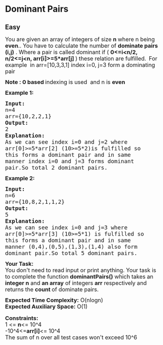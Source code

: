 # Dominant Pairs
## Easy
<div class="problems_problem_content__Xm_eO"><p><span style="font-size:18px">You are given an array of integers of size <strong>n </strong>where n being <strong>even</strong>.. You have to calculate the number of <strong>dominate pairs (i,j)</strong>&nbsp;.&nbsp;Where a pair is called dominant if (&nbsp;<strong>0&lt;=i&lt;n/2, n/2&lt;=j&lt;n, arr[i]&gt;=5*arr[j] </strong>)&nbsp;these&nbsp;relation are&nbsp;fulfilled.</span>&nbsp;<span style="font-size:18px">&nbsp;For example&nbsp;&nbsp;in arr=[10,3,3,1] index i=0, j=3 form a dominating pair<strong><strong> </strong></strong></span></p>

<p><strong><strong><span style="font-size:18px"><strong>Note </strong>: <strong>0</strong> based </span></strong></strong><span style="font-size:18px">indexing is used&nbsp; and n is </span><strong><strong><span style="font-size:18px"><strong>even&nbsp;</strong></span></strong></strong></p>

<p><strong><strong><span style="font-size:18px">Example 1:</span></strong></strong></p>

<pre style="position: relative;"><strong><strong><span style="font-size:18px"><strong>Input:</strong>
</span></strong></strong><span style="font-size:18px">n=4
arr={10,2,2,1}</span><strong><strong><span style="font-size:18px">
<strong>Output:
</strong></span></strong></strong><span style="font-size:18px">2</span><strong><strong><span style="font-size:18px">
<strong>Explanation:</strong>
</span></strong></strong><span style="font-size:18px">As we can see index i=0 and j=2 where
arr[0]&gt;=5*arr[2] (10&gt;=5*2)is fulfilled so
this forms a dominant pair and in same
manner index i=0 and j=3 forms dominant
pair.So total 2 dominant pairs.</span><div class="open_grepper_editor" title="Edit &amp; Save To Grepper"></div></pre>

<p><strong><strong><span style="font-size:18px">Example 2:</span></strong></strong><strong><strong> </strong></strong></p>

<pre style="position: relative;"><strong><strong><span style="font-size:18px"><strong>Input:</strong>
</span></strong></strong><span style="font-size:18px">n=6
arr={10,8,2,1,1,2}</span><strong><strong><span style="font-size:18px">
<strong>Output:
</strong></span></strong></strong><span style="font-size:18px">5<strong><strong><span style="font-size:18px">
</span></strong></strong><strong>Explanation:</strong>
As we can see index i=0 and j=3 where
arr[0]&gt;=5*arr[3] (10&gt;=5*1) is fulfilled so
this forms a dominant pair and in same
manner (0,4),(0,5),(1,3),(1,4) also form
dominant pair.So total 5 dominant pairs.</span><div class="open_grepper_editor" title="Edit &amp; Save To Grepper"></div></pre>

<p><strong><strong><span style="font-size:18px"><strong>Your Task:</strong></span></strong></strong><br>
<span style="font-size:18px">You don't need to read input or print anything. Your task is to complete the function <strong>dominantPairs()</strong> which takes an <strong>integer n</strong> and <strong>an&nbsp;array</strong> of integers <strong>arr</strong>&nbsp;respectively and returns&nbsp;the <strong>count </strong>of dominate pairs.</span></p>

<p><span style="font-size:18px"><strong>Expected Time Complexity:</strong> O(nlogn)<br>
<strong>Expected Auxiliary Space:</strong> O(1)</span><br>
<br>
<span style="font-size:18px"><strong>Constraints:</strong><br>
1 &lt;= <strong>n</strong>&lt;= 10^4<br>
-10^4&lt;=<strong>arr[i]</strong>&lt;= 10^4<br>
The sum of n over all test cases won't exceed 10^6</span></p>
</div>